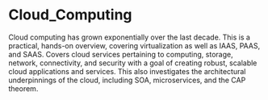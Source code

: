 # Cloud_Computing
Cloud computing has grown exponentially over the last decade. This is a practical, hands-on overview, covering virtualization
as well as IAAS, PAAS, and SAAS. Covers cloud services pertaining to computing, storage, network, connectivity, and security
with a goal of creating robust, scalable cloud applications and services. This also investigates the architectural
underpinnings of the cloud, including SOA, microservices, and the CAP theorem.  
